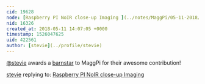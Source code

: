 ```yaml
---
cid: 19628
node: [Raspberry PI NoIR close-up Imaging ](../notes/MaggPi/05-11-2018/raspberry-pi-noir-close-up-imaging)
nid: 16326
created_at: 2018-05-11 14:07:05 +0000
timestamp: 1526047625
uid: 422561
author: [stevie](../profile/stevie)
---
```


[@stevie](/profile/stevie) awards a <a href="//publiclab.org/wiki/barnstars">barnstar</a> to MaggPi for their awesome contribution!

[stevie](../profile/stevie) replying to: [Raspberry PI NoIR close-up Imaging ](../notes/MaggPi/05-11-2018/raspberry-pi-noir-close-up-imaging)


